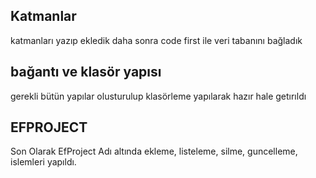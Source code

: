 ## **Katmanlar**
katmanları yazıp ekledik daha sonra code first ile veri tabanını bağladık
## **bağantı ve klasör yapısı**
gerekli bütün yapılar olusturulup klasörleme yapılarak hazır hale getırıldı
## **EFPROJECT**
Son Olarak EfProject Adı altında ekleme, listeleme, silme, guncelleme, islemleri yapıldı.
